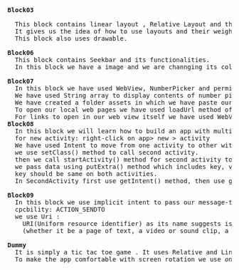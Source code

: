 <pre>
<B>Block03
</B>
  This block contains linear layout , Relative Layout and the use of weightsum, and layout_weight.
  It gives us the idea of how to use layouts and their weightage.
  This block also uses drawable.
  
<B>Block06</B>
  This block contains Seekbar and its functionalities.
  In this block we have a image and we are channging its color with the progress in the seekbar.
  
<B>Block07</B>
  In this block we have used WebView, NumberPicker and permissions of Internet in our manifest file.
  We have used String array to display contents of number picker.
  We have created a folder assets in which we have paste our local web pages.
  To open our local web pages we have used loadUrl method of webView.
  For links to open in our web view itself we have used WebViewClient.
<B>Block08</B>
  In this block we will learn how to build an app with multiple activities.
  for new activity: right-click on app> new > activity
  We have used Intent to move from one activity to other with some data.
  we use setClass() method to call second activity.
  then we call startActivity() method for second activity to start.
  we pass data using putExtra() method which includes key, value 
  key should be same on both activities.
  In SecondActivity first use getIntent() method, then use getFloatExtra() to get the key.
  
<B>Block09</B>
  In this block we use implicit intent to pass our message-text to our message-app of our mobile phone.
  cpcbility: ACTION_SENDTO
  we use Uri :
    URI(Uniform resource identifier) as its name suggests is used to identify resource
    (whether it be a page of text, a video or sound clip, a still or animated image, or a program).
    
<B>Dummy</B>
  It is simply a tic tac toe game . It uses Relative and Linear layout, Buttons and TextViews.
  To make the app comfortable with screen rotation we use <I>onSaveInstanceState</I> and <I>onRestoreInstanceState</I> methods.
